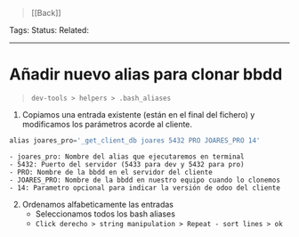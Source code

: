 > [[Back]]

Tags: 
Status: 
Related: 

___

# Añadir nuevo alias para clonar bbdd

> `dev-tools > helpers > .bash_aliases`

1. Copiamos una entrada existente (están en el final del fichero) y modificamos los parámetros acorde al cliente.

```python
alias joares_pro='_get_client_db joares 5432 PRO JOARES_PRO 14'
```

	- joares_pro: Nombre del alias que ejecutaremos en terminal
	- 5432: Puerto del servidor (5433 para dev y 5432 para pro)
	- PRO: Nombre de la bbdd en el servidor del cliente
	- JOARES_PRO: Nombre de la bbdd en nuestro equipo cuando lo clonemos
	- 14: Parametro opcional para indicar la versión de odoo del cliente

2. Ordenamos alfabeticamente las entradas
	- Seleccionamos todos los bash aliases
	- `Click derecho > string manipulation > Repeat - sort lines > ok`